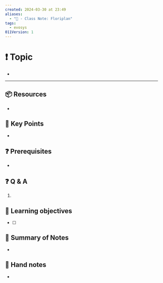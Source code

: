 ```yaml
---
created: 2024-03-30 at 23:49
aliases:
  - "📜 - Class Note: Floriplan"
tags:
  - evosys
011Version: 1
---
```

# ❗ Topic
- 
 ---
## 📦 Resources
- 
## 🔑 Key Points
- 
## ❓ Prerequisites
- 
## ❓ Q & A
1. 
## 🎯 Learning objectives
- [ ] 
## 📃 Summary of Notes
- 

## 📃 Hand notes
- 